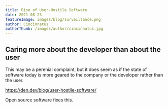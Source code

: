 ```yaml
---
title: Rise of User-Hostile Software
date: 2021-08-23
featureImage: images/blog/surveillance.png
author: Cincinnatus
authorThumb: /images/author/cincinnatus.jpg
---
```


## Caring more about the developer than about the user

This may be a perenial complaint, but it does seem as if the state of software today is more geared to the company or the developer rather than the user.

https://den.dev/blog/user-hostile-software/

Open source software fixes this.